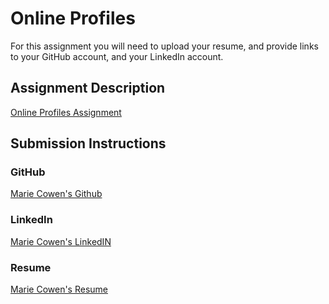 # Online Profiles
For this assignment you will need to upload your resume, and provide links to your GitHub account, and your LinkedIn account.

## Assignment Description
[Online Profiles Assignment](https://education.launchcode.org/liftoff/assignments/online-profiles/)

## Submission Instructions
 
### GitHub
[Marie Cowen's Github](https://github.com/mlcowen)
 
### LinkedIn
[Marie Cowen's LinkedIN](https://www.linkedin.com/in/marie-cowen/)

### Resume
[Marie Cowen's Resume](./MarieCowenResume.pdf)


